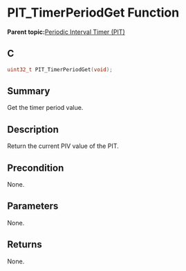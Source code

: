 # PIT\_TimerPeriodGet Function

**Parent topic:**[Periodic Interval Timer \(PIT\)](GUID-16D8A016-2531-4956-B8AA-F751096F1732.md)

## C

```c
uint32_t PIT_TimerPeriodGet(void);
```

## Summary

Get the timer period value.

## Description

Return the current PIV value of the PIT.

## Precondition

None.

## Parameters

None.

## Returns

None.

